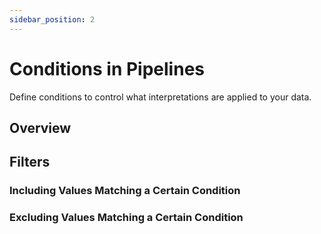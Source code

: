 ```yaml
---
sidebar_position: 2
---
```


# Conditions in Pipelines

Define conditions to control what interpretations are applied to your data.

## Overview


## Filters

### Including Values Matching a Certain Condition

### Excluding Values Matching a Certain Condition

